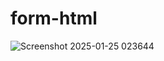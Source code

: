 # form-html
![Screenshot 2025-01-25 023644](https://github.com/user-attachments/assets/70f71d35-aeda-428b-9483-abc5ad600873)
